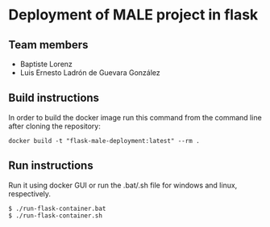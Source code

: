 # Deployment of MALE project in flask

## Team members
- Baptiste Lorenz
- Luis Ernesto Ladrón de Guevara González

## Build instructions
In order to build the docker image run this command from the command line after cloning the repository:
```{bash}
docker build -t "flask-male-deployment:latest" --rm .
```

## Run instructions
Run it using docker GUI or run the .bat/.sh file for windows and linux, respectively.
```{bash}
$ ./run-flask-container.bat
$ ./run-flask-container.sh
```
